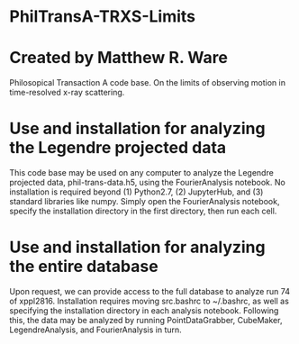 # PhilTransA-TRXS-Limits
# Created by Matthew R. Ware
Philosopical Transaction A code base. On the limits of observing motion in time-resolved x-ray scattering.

# Use and installation for analyzing the Legendre projected data
This code base may be used on any computer to analyze the Legendre projected data, phil-trans-data.h5, using the FourierAnalysis notebook.
No installation is required beyond (1) Python2.7, (2) JupyterHub, and (3) standard libraries like numpy. 
Simply open the FourierAnalysis notebook, specify the installation directory in the first directory, then run each cell.

# Use and installation for analyzing the entire database
Upon request, we can provide access to the full database to analyze run 74 of xppl2816.
Installation requires moving src.bashrc to ~/.bashrc, as well as specifying the installation directory in each analysis notebook.
Following this, the data may be analyzed by running PointDataGrabber, CubeMaker, LegendreAnalysis, and FourierAnalysis in turn.
